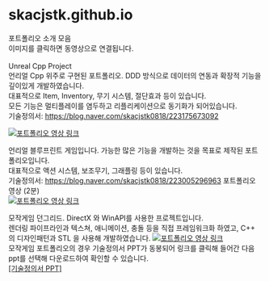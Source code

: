 # skacjstk.github.io
포트폴리오 소개 모음<br/>이미지를 클릭하면 동영상으로 연결됩니다.<br/><br/>
Unreal Cpp Project﻿﻿<br/>
언리얼 Cpp 위주로 구현된 포트폴리오. DDD 방식으로 데이터의 연동과 확장적 기능을 깊이있게 개발하였습니다.<br/>
대표적으로 Item, Inventory, 무기 시스템, 절단효과 등이 있습니다. 
<br> 모든 기능은 멀티플레이를 염두하고 리플리케이션으로 동기화가 되어있습니다.
<br/> 기술정의서: https://blog.naver.com/skacjstk0818/223175673092

[![포트폴리오 영상 링크 ](http://img.youtube.com/vi/C5pPKTdSKO4/0.jpg)](https://youtu.be/C5pPKTdSKO4) 

언리얼 블루프린트 게임입니다. 가능한 많은 기능을 개발하는 것을 목표로 제작된 포트폴리오입니다.<br/>
대표적으로 액션 시스템, 보조무기, 그래플링 등이 있습니다.
<br/>기술정의서: https://blog.naver.com/skacjstk0818/223005296963 
포트폴리오 영상 (2분)<br/>
[![포트폴리오 영상 링크 ](http://img.youtube.com/vi/To1N44rUz6Q/0.jpg)](https://youtu.be/To1N44rUz6Q=0s) 

모작게임 던그리드. DirectX 와 WinAPI를 사용한 프로젝트입니다.<br/>
렌더링 파이프라인과 텍스쳐, 애니메이션, 충돌 등을 직접 프레임워크화 하였고, C++ 의 디자인패턴과 STL 을 사용해 개발하였습니다.
[![포트폴리오 영상 링크 ](http://img.youtube.com/vi/O2tDupY5eEk/0.jpg)](https://youtu.be/O2tDupY5eEk)
<br/> 모작게임 포트폴리오의 경우 기술정의서 PPT가 동봉되어 링크를 클릭해 들어간 다음 ppt를 선택해 다운로드하여 확인할 수 있습니다.<br/>
[[기술정의서 PPT]](https://github.com/skacjstk/skacjstk.github.io/blob/main/%EB%82%A8%EC%84%9D%EC%9B%90%20%EB%8D%98%EA%B7%B8%EB%A6%AC%EB%93%9C%EB%AA%A8%EC%9E%91%20%ED%8F%AC%ED%8A%B8%ED%8F%B4%EB%A6%AC%EC%98%A4.pptx)


